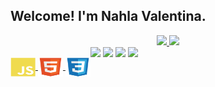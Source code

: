 ## Welcome! I'm Nahla Valentina.

<div align="center">
  <a href="https://github.com/nahlavalentina">
  <img height="180em" src="https://github-readme-stats.vercel.app/api?username=nahlavalentina&show_icons=true&theme=dracula&include_all_commits=true&count_private=true"/>
  <img height="180em" src="https://github-readme-stats.vercel.app/api/top-langs/?username=nahlavalentina&layout=compact&langs_count=7&theme=dracula"/>
</div>

  <div style="display: flex"><br>
  <img align="center" alt="Nahla-Js" height="30" width="40" src="https://raw.githubusercontent.com/devicons/devicon/master/icons/javascript/javascript-plain.svg">
  <img align="center" alt="Nahla-HTML" height="30" width="40" src="https://raw.githubusercontent.com/devicons/devicon/master/icons/html5/html5-original.svg">
  <img align="center" alt="Nahla-CSS" height="30" width="40" src="https://raw.githubusercontent.com/devicons/devicon/master/icons/css3/css3-original.svg">

  
##
  
  <div>
  <a href="https://instagram.com/nahlacantora" target="_blank"><img src="https://img.shields.io/badge/-Instagram-%23E4405F?style=for-the-badge&logo=instagram&logoColor=white" target="_blank"></a>
 <a href="https://discordapp.com/users/452306938030718976" target="_blank"><img src="https://img.shields.io/badge/Discord-7289DA?style=for-the-badge&logo=discord&logoColor=white" target="_blank"></a> 
  <a href = "mailto:nahlavalentinas@gmail.com"><img src="https://img.shields.io/badge/-Gmail-%23333?style=for-the-badge&logo=gmail&logoColor=white" target="_blank"></a>
  <a href="https://www.www.linkedin.com/in/nahla-dos-santos-3b219a115/" target="_blank"><img src="https://img.shields.io/badge/-LinkedIn-%230077B5?style=for-the-badge&logo=linkedin&logoColor=white" target="_blank"></a> 
  </div>
